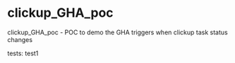 # clickup_GHA_poc
clickup_GHA_poc - POC to demo the GHA triggers when clickup task status changes

tests:
test1
